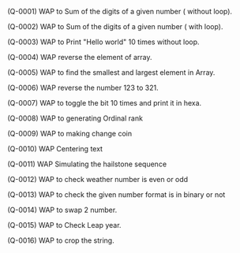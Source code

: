 (Q-0001) WAP to Sum of the digits of a given number ( without loop).

(Q-0002) WAP to Sum of the digits of a given number ( with loop).

(Q-0003) WAP to Print "Hello world" 10 times without loop.

(Q-0004) WAP reverse the element of array.

(Q-0005) WAP to find the smallest and largest element in Array.

(Q-0006) WAP reverse the number 123 to 321.

(Q-0007) WAP to toggle the bit 10 times and print it in hexa. 

(Q-0008) WAP to generating Ordinal rank

(Q-0009) WAP to making change coin

(Q-0010) WAP Centering text

(Q-0011) WAP Simulating the hailstone sequence

(Q-0012) WAP to check weather number is even or odd

(Q-0013) WAP to check the given number format is in binary or not

(Q-0014) WAP to swap 2 number.

(Q-0015) WAP to Check Leap year.

(Q-0016) WAP to crop the string.
